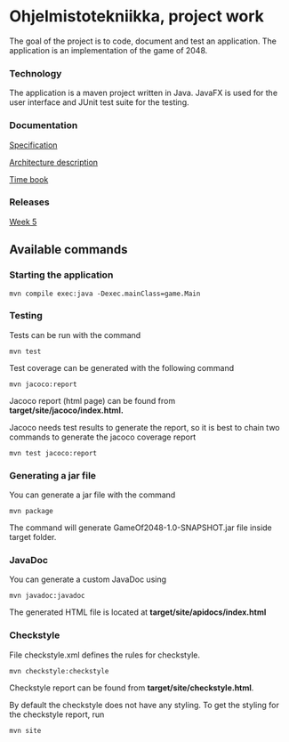 # Ohjelmistotekniikka, project work

The goal of the project is to code, document and test an application. The application is an implementation of the game of 2048.

### Technology
The application is a maven project written in Java. JavaFX is used for the user interface and JUnit test suite for the testing. 
### Documentation
[Specification](https://github.com/yusifsalam/ot-harjoitustyo/blob/master/documentation/specification.md)

[Architecture description](https://github.com/yusifsalam/ot-harjoitustyo/blob/master/documentation/architecture.md)

[Time book](https://github.com/yusifsalam/ot-harjoitustyo/blob/master/documentation/work_hours.md)

### Releases
[Week 5](https://github.com/yusifsalam/ot-harjoitustyo/releases/tag/1.0)

## Available commands
### Starting the application
```
mvn compile exec:java -Dexec.mainClass=game.Main
```
### Testing
Tests can be run with the command
```
mvn test
```
Test coverage can be generated with the following command
```
mvn jacoco:report
```
Jacoco report (html page) can be found from **target/site/jacoco/index.html.** 

Jacoco needs test results to generate the report, so it is best to chain two commands to generate the jacoco coverage report
```
mvn test jacoco:report
``` 
### Generating a jar file
You can generate a jar file with the command 
```
mvn package
```
The command will generate GameOf2048-1.0-SNAPSHOT.jar file inside target folder. 
### JavaDoc
You can generate a custom JavaDoc using
```
mvn javadoc:javadoc
```
The generated HTML file is located at **target/site/apidocs/index.html**
### Checkstyle
File checkstyle.xml defines the rules for checkstyle.
```
mvn checkstyle:checkstyle
``` 
Checkstyle report can be found from **target/site/checkstyle.html**.

By default the checkstyle does not have any styling. To get the styling for the checkstyle report, run 
```
mvn site
```
